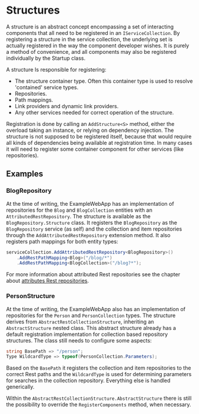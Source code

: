 # Structures
A structure is an abstract concept encompassing a set of interacting components that all need to be registered in an `IServiceCollection`.
By registering a structure in the service collection, the underlying set is actually registered in the way the component developer wishes.
It is purely a method of convenience, and all components may also be registered individually by the Startup class.

A structure Is responsible for registering:
* The structure container type.
  Often this container type is used to resolve 'contained' service types.
* Repositories.
* Path mappings.
* Link providers and dynamic link providers.
* Any other services needed for correct operation of the structure.

Registration is done by calling an `AddStructure<S>` method, either the overload taking an instance, or relying on dependency injection.
The structure is not supposed to be registered itself, because that would require all kinds of dependencies being available at registration time. 
In many cases it will need to register some container component for other services (like repositories).

## Examples

### BlogRepository
At the time of writing, the ExampleWebApp has an implementation of repositories for the `Blog` and `BlogCollection` entities with an `AttributedRestRepository`. 
The structure is available as the `BlogRepository.Structure` class. 
It registers the `BlogRepository` as the `BlogRepository` service (as self)  and the collection and item repositories through the `AddAttributedRestRepository` extension method.
It also registers path mappings for both entity types:

```csharp
serviceCollection.AddAttributedRestRepository<BlogRepository>()
    .AddRestPathMapping<Blog>("/blog/*")
    .AddRestPathMapping<BlogCollection>("/blog?*");
```

For more information about attributed Rest repositories see the chapter about [attributes Rest repositories](attrRepo.md).

### PersonStructure
At the time of writing, the ExampleWebApp also has an implementation of repositories for the `Person` and `PersonCollection` types.
The structure derives from `AbstractRestCollectionStructure`, inheriting an `AbstractStructure` nested class.
This abstract structure already has a default registration implementation for collection based repository structures.
The class still needs to configure some aspects:

```csharp
string BasePath => "/person";
Type WildcardType => typeof(PersonCollection.Parameters);
```

Based on the `BasePath` it registers the collection and item repositories to the correct Rest paths and the `WildcardType` is used for determining parameters for searches in the collection repository.
Everything else is handled generically.

Within the `AbstractRestCollectionStructure.AbstractStructure` there is still the possibility to override the `RegisterComponents` method, when necessary.